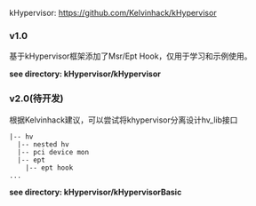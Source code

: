 kHypervisor: https://github.com/Kelvinhack/kHypervisor

### v1.0
基于kHypervisor框架添加了Msr/Ept Hook，仅用于学习和示例使用。

**see directory: kHypervisor/kHypervisor**

### v2.0(待开发)
根据Kelvinhack建议，可以尝试将khypervisor分离设计hv_lib接口
```
|-- hv 
  |-- nested hv
  |-- pci device mon
  |-- ept
  	|-- ept hook
...
```
**see directory: kHypervisor/kHypervisorBasic**
